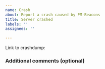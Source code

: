 ```yaml
---
name: Crash
about: Report a crash caused by PM-Beacons
title: Server crashed
labels: ''
assignees: ''

---
```


<!--- submit crashdump files to https://crash.pmmp.io -->
<!--- or, copy the data between ===BEGIN CRASH DUMP=== and ===END CRASH DUMP and paste it on a site like https://pastebin.com -->
Link to crashdump: 

<!--- write additional information about the crash to help us find the problem -->
### Additional comments (optional)